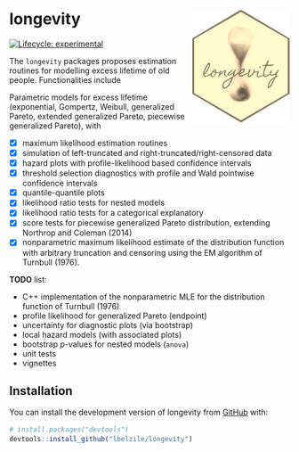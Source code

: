 
<!-- README.md is generated from README.Rmd. Please edit that file -->

# longevity <img src="tools/longevity_sticker.png" align="right" />

<!-- badges: start -->

[![Lifecycle:
experimental](https://img.shields.io/badge/lifecycle-experimental-orange.svg)](https://www.tidyverse.org/lifecycle/#experimental)
<!-- badges: end -->

The `longevity` packages proposes estimation routines for modelling
excess lifetime of old people. Functionalities include

Parametric models for excess lifetime (exponential, Gompertz, Weibull,
generalized Pareto, extended generalized Pareto, piecewise generalized
Pareto), with

-   [x] maximum likelihood estimation routines
-   [x] simulation of left-truncated and right-truncated/right-censored
    data
-   [x] hazard plots with profile-likelihood based confidence intervals
-   [x] threshold selection diagnostics with profile and Wald pointwise
    confidence intervals
-   [x] quantile-quantile plots
-   [x] likelihood ratio tests for nested models
-   [x] likelihood ratio tests for a categorical explanatory
-   [x] score tests for piecewise generalized Pareto distribution,
    extending Northrop and Coleman (2014)
-   [x] nonparametric maximum likelihood estimate of the distribution
    function with arbitrary truncation and censoring using the EM
    algorithm of Turnbull (1976).

**TODO** list:

-   C++ implementation of the nonparametric MLE for the distribution
    function of Turnbull (1976)
-   profile likelihood for generalized Pareto (endpoint)
-   uncertainty for diagnostic plots (via bootstrap)
-   local hazard models (with associated plots)
-   bootstrap *p*-values for nested models (`anova`)
-   unit tests
-   vignettes

## Installation

<!-- You can install the released version of longevity from [CRAN](https://CRAN.R-project.org) with: -->
<!-- ``` r -->
<!-- install.packages("longevity") -->
<!-- ``` -->

You can install the development version of longevity from
[GitHub](https://github.com/) with:

``` r
# install.packages("devtools")
devtools::install_github("lbelzile/longevity")
```

<!-- `devtools::build_readme()` is handy for this. You could also use GitHub Actions to re-render `README.Rmd` every time you push. An example workflow can be found here: <https://github.com/r-lib/actions/tree/master/examples>. -->
